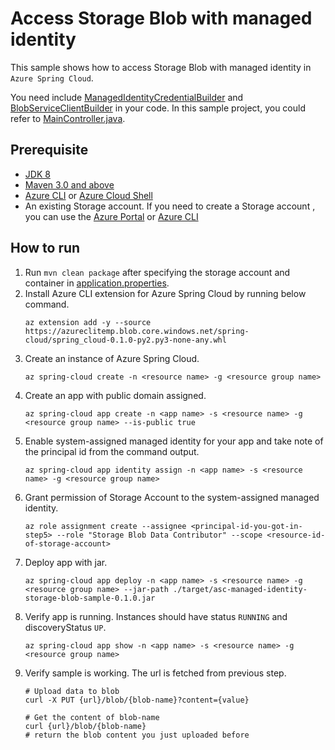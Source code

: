 # Access Storage Blob with managed identity

This sample shows how to access Storage Blob with managed identity in `Azure Spring Cloud`.

You need include [ManagedIdentityCredentialBuilder](https://docs.microsoft.com/en-us/java/api/com.azure.identity.managedidentitycredentialbuilder?view=azure-java-stable) and [BlobServiceClientBuilder](https://docs.microsoft.com/en-us/java/api/com.azure.storage.blob.blobserviceclientbuilder?view=azure-java-stable) in your code. In this sample project, you could refer to [MainController.java](https://github.com/Azure-Samples/Azure-Spring-Cloud-Samples/blob/master/managed-identity-storage-blob/src/main/java/com/microsoft/azure/MainController.java#L37). 

## Prerequisite

* [JDK 8](https://docs.microsoft.com/en-us/azure/java/jdk/java-jdk-install)
* [Maven 3.0 and above](http://maven.apache.org/install.html)
* [Azure CLI](https://docs.microsoft.com/en-us/cli/azure/install-azure-cli?view=azure-cli-latest) or [Azure Cloud Shell](https://docs.microsoft.com/en-us/azure/cloud-shell/overview)
* An existing Storage account. If you need to create a Storage account , you can use the [Azure Portal](https://docs.microsoft.com/en-us/azure/storage/common/storage-account-create?tabs=azure-portal) or [Azure CLI](https://docs.microsoft.com/en-us/cli/azure/storage/account?view=azure-cli-latest#az-storage-account-create)

## How to run 

1. Run `mvn clean package` after specifying the storage account and container in [application.properties](./src/main/resources/application.properties).
2. Install Azure CLI extension for Azure Spring Cloud by running below command.
    ```
    az extension add -y --source https://azureclitemp.blob.core.windows.net/spring-cloud/spring_cloud-0.1.0-py2.py3-none-any.whl
    ```
3. Create an instance of Azure Spring Cloud.
    ```
    az spring-cloud create -n <resource name> -g <resource group name>
    ```
4. Create an app with public domain assigned.
    ```
    az spring-cloud app create -n <app name> -s <resource name> -g <resource group name> --is-public true 
    ```
5. Enable system-assigned managed identity for your app and take note of the principal id from the command output.
   ```
   az spring-cloud app identity assign -n <app name> -s <resource name> -g <resource group name>
   ```
6. Grant permission of Storage Account to the system-assigned managed identity.
    ```
    az role assignment create --assignee <principal-id-you-got-in-step5> --role "Storage Blob Data Contributor" --scope <resource-id-of-storage-account>
    ```
7. Deploy app with jar.
    ```
    az spring-cloud app deploy -n <app name> -s <resource name> -g <resource group name> --jar-path ./target/asc-managed-identity-storage-blob-sample-0.1.0.jar
    ```
8.  Verify app is running. Instances should have status `RUNNING` and discoveryStatus `UP`. 
    ```
    az spring-cloud app show -n <app name> -s <resource name> -g <resource group name>
    ```
9. Verify sample is working. The url is fetched from previous step.
    ```
    # Upload data to blob
    curl -X PUT {url}/blob/{blob-name}?content={value}

    # Get the content of blob-name 
    curl {url}/blob/{blob-name}
    # return the blob content you just uploaded before
    ```